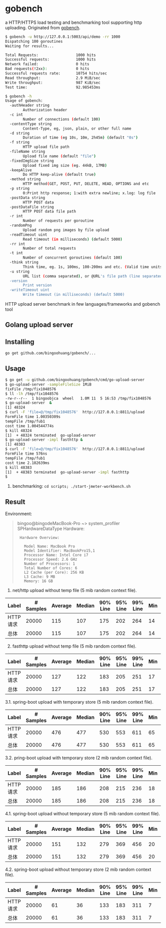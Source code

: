 # gobench

a HTTP/HTTPS load testing and benchmarking tool supporting http uploading. Originated from [gobench](https://github.com/cmpxchg16/gobench).

```bash
$ gobench -u http://127.0.0.1:5003/api/demo -rr 1000
Dispatching 100 goroutines
Waiting for results...

Total Requests:                 1000 hits
Successful requests:            1000 hits
Network failed:                 0 hits
Bad requests(!2xx):             0 hits
Successful requests rate:       10754 hits/sec
Read throughput:                2.9 MiB/sec
Write throughput:               987 KiB/sec
Test time:                      92.985453ms

$ gobench -h
Usage of gobench:
  -authHeader string
        Authorization header
  -c int
        Number of connections (default 100)
  -contentType string
        Content-Type, eg, json, plain, or other full name
  -d string
        Duration of time (eg 10s, 10m, 2h45m) (default "0s")
  -f string
        HTTP upload file path
  -fileName string
        Upload file name (default "file")
  -fixedImgSize string
        Upload fixed img size (eg. 44kB, 17MB)
  -keepAlive
        Do HTTP keep-alive (default true)
  -method string
        HTTP method(GET, POST, PUT, DELETE, HEAD, OPTIONS and etc
  -p string
        0:Print http response; 1:with extra newline; x.log: log file
  -postData string
        HTTP POST data
  -postDataFile string
        HTTP POST data file path
  -r int
        Number of requests per goroutine
  -randomPng
        Upload random png images by file upload
  -readTimeout uint
        Read timeout (in milliseconds) (default 5000)
  -rr int
        Number of total requests
  -t int
        Number of concurrent goroutines (default 100)
  -think string
        Think time, eg. 1s, 100ms, 100-200ms and etc. (Valid time units are ns, us or µs, ms, s, m, h)
  -u string
        URL list (comma separated), or @URL's file path (line separated)
  -version
        Print version
  -writeTimeout uint
        Write timeout (in milliseconds) (default 5000)
```

HTTP upload server benchmark in few languages/frameworks and gobench tool

## Golang upload server

## Installing

`go get github.com/bingoohuang/gobench/...`

## Usage

```bash
$ go get -u github.com/bingoohuang/gobench/cmd/go-upload-server
$ go-upload-server -sampleFileSize 1MiB
fixFile /tmp/fix1048576
$ ll -lh /tmp/fix1048576
-rw-r--r--  1 bingoobjca  wheel   1.0M 11  5 16:53 /tmp/fix1048576
$ go-upload-server  &
[1] 48324
$ curl -F 'file=@/tmp/fix1048576'  http://127.0.0.1:8811/upload
FormFile time 1.00350309s
tempFile /tmp/fub1
cost time 1.004544774s
$ kill 48324
[1]  + 48324 terminated  go-upload-server
$ go-upload-server -impl fasthttp &
[1] 48383
$ curl -F 'file=@/tmp/fix1048576'  http://127.0.0.1:8811/upload
FormFile time 576ns
tempFile /tmp/fub1
cost time 2.102639ms
$ kill 48383
[1]  + 48383 terminated  go-upload-server -impl fasthttp
$
```

1. benchmarking: `cd scripts; ./start-jmeter-workbench.sh`

## Result

Environment:

> bingoo@bingodeMacBook-Pro ~> system_profiler SPHardwareDataType
> Hardware:
>
>      Hardware Overview:
>
>        Model Name: MacBook Pro
>        Model Identifier: MacBookPro15,1
>        Processor Name: Intel Core i7
>        Processor Speed: 2.6 GHz
>        Number of Processors: 1
>        Total Number of Cores: 6
>        L2 Cache (per Core): 256 KB
>        L3 Cache: 9 MB
>        Memory: 16 GB

1. net/http upload without temp file (5 mib random context file).

| Label     | # Samples | Average | Median | 90% Line | 95% Line | 99% Line | Min | Max | Error % | Throughput | Received KB/sec | Sent KB/sec |
| --------- | --------- | ------- | ------ | -------- | -------- | -------- | --- | --- | ------- | ---------- | --------------- | ----------- |
| HTTP 请求 | 20000     | 115     | 107    | 175      | 202      | 264      | 14  | 887 | 0.000%  | 171.53983  | 12.56           | 878361.45   |
| 总体      | 20000     | 115     | 107    | 175      | 202      | 264      | 14  | 887 | 0.000%  | 171.53983  | 12.56           | 878361.45   |

2. fasthttp upload without temp file (5 mib random context file).

| Label     | # Samples | Average | Median | 90% Line | 95% Line | 99% Line | Min | Max | Error % | Throughput | Received KB/sec | Sent KB/sec |
| --------- | --------- | ------- | ------ | -------- | -------- | -------- | --- | --- | ------- | ---------- | --------------- | ----------- |
| HTTP 请求 | 20000     | 127     | 122    | 183      | 205      | 251      | 17  | 400 | 0.000%  | 154.58101  | 14.04           | 791524.64   |
| 总体      | 20000     | 127     | 122    | 183      | 205      | 251      | 17  | 400 | 0.000%  | 154.58101  | 14.04           | 791524.64   |

3.1. spring-boot upload with temporary store (5 mib random context file).

| Label     | # Samples | Average | Median | 90% Line | 95% Line | 99% Line | Min | Max | Error % | Throughput | Received KB/sec | Sent KB/sec |
| --------- | --------- | ------- | ------ | -------- | -------- | -------- | --- | --- | ------- | ---------- | --------------- | ----------- |
| HTTP 请求 | 20000     | 476     | 477    | 530      | 553      | 611      | 65  | 768 | 0.000%  | 41.83085   | 4.70            | 214192.88   |
| 总体      | 20000     | 476     | 477    | 530      | 553      | 611      | 65  | 768 | 0.000%  | 41.83085   | 4.70            | 214192.88   |

3.2. pring-boot upload with temporary store (2 mib random context file).

| Label     | # Samples | Average | Median | 90% Line | 95% Line | 99% Line | Min | Max | Error % | Throughput | Received KB/sec | Sent KB/sec |
| --------- | --------- | ------- | ------ | -------- | -------- | -------- | --- | --- | ------- | ---------- | --------------- | ----------- |
| HTTP 请求 | 20000     | 185     | 186    | 208      | 215      | 236      | 18  | 342 | 0.000%  | 107.12201  | 12.03           | 219434.30   |
| 总体      | 20000     | 185     | 186    | 208      | 215      | 236      | 18  | 342 | 0.000%  | 107.12201  | 12.03           | 219434.30   |

4.1. spring-boot upload without temporary store (5 mib random context file).

| Label     | # Samples | Average | Median | 90% Line | 95% Line | 99% Line | Min | Max | Error % | Throughput | Received KB/sec | Sent KB/sec |
| --------- | --------- | ------- | ------ | -------- | -------- | -------- | --- | --- | ------- | ---------- | --------------- | ----------- |
| HTTP 请求 | 20000     | 151     | 132    | 279      | 369      | 456      | 20  | 753 | 0.000%  | 130.06184  | 14.61           | 665975.44   |
| 总体      | 20000     | 151     | 132    | 279      | 369      | 456      | 20  | 753 | 0.000%  | 130.06184  | 14.61           | 665975.44   |

4.2. spring-boot upload without temporary store (2 mib random context file).

| Label     | # Samples | Average | Median | 90% Line | 95% Line | 99% Line | Min | Max | Error % | Throughput | Received KB/sec | Sent KB/sec |
| --------- | --------- | ------- | ------ | -------- | -------- | -------- | --- | --- | ------- | ---------- | --------------- | ----------- |
| HTTP 请求 | 20000     | 61      | 36     | 133      | 183      | 311      | 7   | 506 | 0.000%  | 319.89252  | 35.93           | 655284.50   |
| 总体      | 20000     | 61      | 36     | 133      | 183      | 311      | 7   | 506 | 0.000%  | 319.89252  | 35.93           | 655284.50   |
